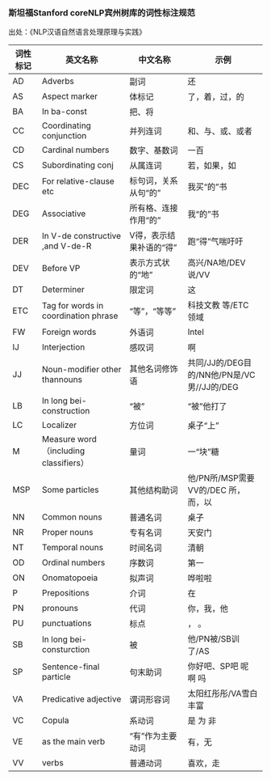 ### 斯坦福Stanford coreNLP宾州树库的词性标注规范

出处：《NLP汉语自然语言处理原理与实践》

词性标记|英文名称|中文名称|示例
----|----|----|----
AD|Adverbs|副词|还
AS|Aspect marker|体标记|了，着，过，的
BA|In ba-const|把、将|
CC|Coordinating conjunction|并列连词|和、与、或、或者
CD|Cardinal numbers|数字、基数词|一百
CS|Subordinating conj|从属连词|若，如果，如
DEC|For relative-clause etc|标句词，关系从句“的”|我买“的”书
DEG|Associative|所有格、连接作用“的”|我“的”书
DER|In V-de constructive ,and V-de-R|V得，表示结果补语的“得”|跑“得”气喘吁吁
DEV|Before VP|表示方式状的“地”|高兴/NA地/DEV说/VV
DT|Determiner|限定词|这
ETC|Tag for words in coordination phrase|“等”，“等等”|科技文教 等/ETC 领域
FW|Foreign words|外语词|Intel
IJ|Interjection|感叹词|啊
JJ|Noun-modifier other thannouns|其他名词修饰语|共同/JJ的/DEG目的/NN他/PN是/VC男//JJ的/DEG
LB|In long bei-construction|“被”|“被”他打了
LC|Localizer|方位词|桌子“上”
M|Measure word（including classifiers）|量词|一“块”糖
MSP|Some particles|其他结构助词|他/PN所/MSP需要VV的/DEC 所，而，以
NN|Common nouns|普通名词|桌子
NR|Proper nouns|专有名词|天安门
NT|Temporal nouns|时间名词|清朝
OD|Ordinal numbers|序数词|第一
ON|Onomatopoeia|拟声词|哗啦啦
P|Prepositions|介词|在
PN|pronouns|代词|你，我，他
PU|punctuations|标点|， 。
SB|In long bei-consturction|被|他/PN被/SB训了/AS
SP|Sentence-final particle|句末助词|你好吧、SP吧 呢 啊 吗
VA|Predicative adjective|谓词形容词|太阳红彤彤/VA雪白 丰富
VC|Copula|系动词|是 为 非
VE|as the main verb|“有”作为主要动词|有，无
VV|verbs|普通动词|喜欢，走
